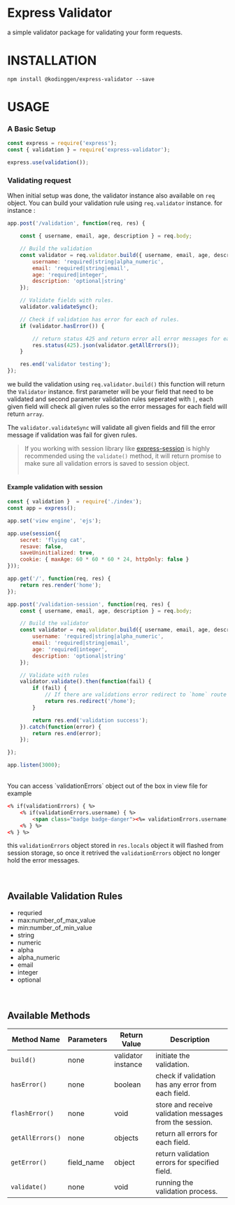 # Express Validator
a simple validator package for validating your form requests.

# INSTALLATION
```npm install @kodinggen/express-validator --save```

# USAGE

### A Basic Setup
```javascript
const express = require('express');
const { validation } = require('express-validator');

express.use(validation());
```

### Validating request
When initial setup was done, the validator instance also available on `req` object. You can build your validation rule using `req.validator` instance.
for instance :
```javascript
app.post('/validation', function(req, res) {

    const { username, email, age, description } = req.body;

    // Build the validation
    const validator = req.validator.build({ username, email, age, description }, {
        username: 'required|string|alpha_numeric',
        email: 'required|string|email',
        age: 'required|integer',
        description: 'optional|string'
    });

    // Validate fields with rules.
    validator.validateSync();

    // Check if validation has error for each of rules.
    if (validator.hasError()) {

        // return status 425 and return error all error messages for each rules and fields.
        res.status(425).json(validator.getAllErrors());
    }

    res.end('validator testing');
});
```
we build the validation using `req.validator.build()` this function will return the `Validator` instance. first parameter will be your field that need to be validated and second parameter validation rules seperated with `|`, each given field will check all given rules so the error messages for each field will return `array`.


The `validator.validateSync` will validate all given fields and fill the error message if validation was fail for given rules.

> If you working with session library like [express-session](https://github.com/expressjs/session) is highly recommended using the `validate()` method, it will return promise to make sure all validation errors is saved to session object.<br><br>

#### Example validation with session
```javascript
const { validation }  = require('./index');
const app = express();

app.set('view engine', 'ejs');

app.use(session({
    secret: 'flying cat',
    resave: false,
    saveUninitialized: true,
    cookie: { maxAge: 60 * 60 * 60 * 24, httpOnly: false }
}));

app.get('/', function(req, res) {
    return res.render('home');
});

app.post('/validation-session', function(req, res) {
    const { username, email, age, description } = req.body;

    // Build the validator
    const validator = req.validator.build({ username, email, age, description }, {
        username: 'required|string|alpha_numeric',
        email: 'required|string|email',
        age: 'required|integer',
        description: 'optional|string'
    });

    // Validate with rules
    validator.validate().then(function(fail) {
        if (fail) {
            // If there are validations error redirect to `home` route
            return res.redirect('/home');
        }

        return res.end('validation success');
    }).catch(function(error) {
        return res.end(error);
    });

});

app.listen(3000);
```
<br>
You can access `validationErrors` object out of the box in view file for example

```html
<% if(validationErrors) { %>
    <% if(validationErrors.username) { %>
        <span class="badge badge-danger"><%= validationErrors.username[0] %></span>
    <% } %>
<% } %>
```
this `validationErrors` object stored in `res.locals` object it will flashed from session storage, so once it retrived the `validationErrors` object no longer hold the error messages.

<br>

## Available Validation Rules
- requried
- max:number_of_max_value
- min:number_of_min_value
- string
- numeric
- alpha
- alpha_numeric
- email
- integer
- optional

<br>

## Available Methods
| Method Name | Parameters | Return Value | Description                                         |
|-------------|------------|--------------|--------------                                        |
| `build()`| none       | validator instance      | initiate the validation. |
| `hasError()`| none       | boolean      | check if validation has any error from each field.|
| `flashError()`| none       | void      | store and receive validation messages from the session.|
| `getAllErrors()`| none       | objects      | return all errors for each field.|
| `getError()`| field_name       | object      | return validation errors for specified field.|
| `validate()`| none       | void      | running the validation process.|